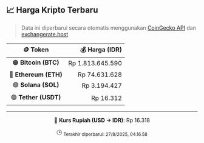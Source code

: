 

<!-- HARGA_KRIPTO -->
## 📈 Harga Kripto Terbaru

> Data ini diperbarui secara otomatis menggunakan [CoinGecko API](https://www.coingecko.com/) dan [exchangerate.host](https://exchangerate.host/)

<div align="center">

| 🪙 Token | 💰 Harga (IDR) |
|:------:|---------------:|
| 🟠 **Bitcoin (BTC)**   | Rp 1.813.645.590 |
| 🔵 **Ethereum (ETH)**  | Rp 74.631.628 |
| 🟣 **Solana (SOL)**    | Rp 3.194.427 |
| 🟢 **Tether (USDT)**   | Rp 16.312 |

---

💱 **Kurs Rupiah (USD → IDR)**: Rp 16.318

🕒 <sub>Terakhir diperbarui: 27/8/2025, 04.16.58</sub>

</div>
<!-- /HARGA_KRIPTO -->